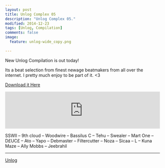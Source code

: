 ```yaml
---
layout: post
title: Unlog Complex 05
description: "Unlog Complex 05."
modified: 2014-12-23
tags: [Unlog, Compilation]
comments: false
image:
  feature: unlog-wide_copy.png
  
---
```


New Unlog Compilation is out today! 

Its a beat selection from finest newage beatmakers from all over the internet. I pretty much enjoy to be part of it. <3 

<a href="http://unlog1.bandcamp.com/album/va-unlog-complex-05" target="_blank">Download it Here</a>

<iframe style="border: 0; width: 100%; height: 120px;" src="http://bandcamp.com/EmbeddedPlayer/album=1829858254/size=large/bgcol=ffffff/linkcol=0687f5/tracklist=false/artwork=small/track=2684434965/transparent=true/" seamless><a href="http://music.unlog.info/album/va-unlog-complex-05">VA - Unlog Complex #05 by Filtercutter</a></iframe>

SSWll – 9th cloud – Woodwire – Bassilus C – Tehu – Swealer – Mart One – D£UC£ – Ato – Yapo – Debmaster – Filtercutter – Noza – Sicaa – L – Kuna Maze – Ally Mobbs – Jeebrahil

---

<div markdown="0"><a href="http://www.unlog.info/" target="_blank" class="btn btn-info">Unlog</a></div>
